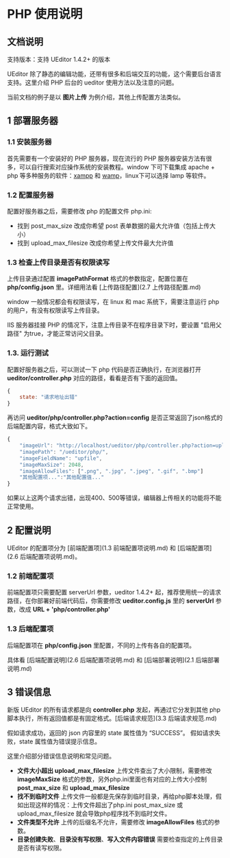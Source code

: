 # PHP 使用说明

## 文档说明

支持版本：支持 UEditor 1.4.2+ 的版本

UEditor 除了静态的编辑功能，还带有很多和后端交互的功能，这个需要后台语言支持。这里介绍 PHP 后台的 ueditor 使用方法以及注意的问题。

当前文档的例子是以 **图片上传** 为例介绍，其他上传配置方法类似。

## 1 部署服务器

### 1.1 安装服务器

首先需要有一个安装好的 PHP 服务器，现在流行的 PHP 服务器安装方法有很多，可以自行搜索对应操作系统的安装教程。window 下可下载集成 apache + php 等多种服务的软件：[xampp](https://www.apachefriends.org/zh_cn/download.html) 和 [wamp](http://www.wampserver.com)，linux下可以选择 lamp 等软件。

### 1.2 配置服务器

配置好服务器之后，需要修改 php 的配置文件 php.ini:

- 找到 post\_max\_size 改成你希望 post 表单数据的最大允许值（包括上传大小）
- 找到 upload\_max\_filesize 改成你希望上传文件最大允许值

### 1.3 检查上传目录是否有权限读写

上传目录通过配置 **imagePathFormat** 格式的参数指定，配置位置在 **php/config.json** 里。详细用法看 [上传路径配置](2.7 上传路径配置.md)

window 一般情况都会有权限读写，在 linux 和 mac 系统下，需要注意运行 php 的用户，有没有权限读写上传目录。

IIS 服务器挂接 PHP 的情况下，注意上传目录不在程序目录下时，要设置 "启用父路径" 为true，才能正常访问父目录。

### 1.3. 运行测试

配置好服务器之后，可以测试一下 php 代码是否正确执行，在浏览器打开 **ueditor/controller.php** 对应的路径，看看是否有下面的返回值。
```javascript
{
    state: "请求地址出错"
}
```

再访问 **ueditor/php/controller.php?action=config** 是否正常返回了json格式的后端配置内容，格式大致如下。
```javascript
{
	"imageUrl": "http://localhost/ueditor/php/controller.php?action=uploadimage",
	"imagePath": "/ueditor/php/",
	"imageFieldName": "upfile",
	"imageMaxSize": 2048,
	"imageAllowFiles": [".png", ".jpg", ".jpeg", ".gif", ".bmp"]
	"其他配置项...":"其他配置值..."
}
```

如果以上这两个请求出错，出现400、500等错误，编辑器上传相关的功能将不能正常使用。

## 2 配置说明

UEditor 的配置项分为 [前端配置项](1.3 前端配置项说明.md) 和 [后端配置项](2.6 后端配置项说明.md)。

### 1.2 前端配置项

前端配置项只需要配置 serverUrl 参数，ueditor 1.4.2+ 起，推荐使用统一的请求路径，在你部署好前端代码后，你需要修改 **ueditor.config.js** 里的 **serverUrl** 参数，改成 **URL + 'php/controller.php'**

### 1.3 后端配置项

后端配置项在 **php/config.json** 里配置，不同的上传有各自的配置项。

具体看 [后端配置说明](2.6 后端配置项说明.md) 和 [后端部署说明](2.1 后端部署说明.md)

## 3 错误信息

新版 UEditor 的所有请求都是向 **controller.php** 发起，再通过它分发到其他 php 脚本执行，所有返回值都是有固定格式。[后端请求规范](3.3 后端请求规范.md)

假如请求成功，返回的 json 内容里的 state 属性值为 “SUCCESS”。
假如请求失败，state 属性值为错误提示信息。

这里介绍部分错误信息说明和常见问题。

- **文件大小超出 upload\_max\_filesize** 上传文件查出了大小限制，需要修改 **imageMaxSize** 格式的参数，另外php.ini里面也有对应的上传大小控制 **post\_max\_size** 和 **upload\_max\_filesize**
- **找不到临时文件** 上传文件一般都是先保存到临时目录，再给php脚本处理，假如出现这样的情况：上传文件超出了php.ini post\_max\_size 或 upload\_max\_filesize 就会导致php程序找不到临时文件。
- **文件类型不允许** 上传的后缀名不允许，需要修改 **imageAllowFiles** 格式的参数。
- **目录创建失败**、**目录没有写权限**、**写入文件内容错误** 需要检查指定的上传目录是否有读写权限。